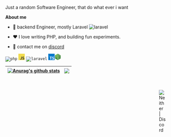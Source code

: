 
Just a random Software Engineer, that do what ever i want

**About me**

- 💼 backend Engineer, mostly Laravel 
<img height="16" alt="laravel" 
src="https://static-00.iconduck.com/assets.00/laravel-icon-497x512-uwybstke.png">

- ❤️ I love writing PHP, and building fun experiments.

- 💬 contact me on <a href="https://discordapp.com/users/599926912193921036">discord</a>

<code><img height="20" alt="php" 
src="https://upload.wikimedia.org/wikipedia/commons/thumb/2/27/PHP-logo.svg/1280px-PHP-logo.svg.png"></code>
<code><img height="20" alt="javascript" src="https://raw.githubusercontent.com/github/explore/80688e429a7d4ef2fca1e82350fe8e3517d3494d/topics/javascript/javascript.png"></code>
<code><img height="20" alt="laravel" 
src="https://static-00.iconduck.com/assets.00/laravel-icon-497x512-uwybstke.png"></code>
<code><img height="20" alt="nodejs" 
src="https://raw.githubusercontent.com/github/explore/80688e429a7d4ef2fca1e82350fe8e3517d3494d/topics/typescript/typescript.png"></code><code><img height="20" alt="nodejs" 
src="https://raw.githubusercontent.com/github/explore/80688e429a7d4ef2fca1e82350fe8e3517d3494d/topics/nodejs/nodejs.png"></code>    


| <a href="https://github.com/neiaozora/github-readme-stats"><img align="center" src="https://github-readme-stats.vercel.app/api?username=degeneratezan&show_icons=true&theme=radical" alt="Anurag's github stats" /></a> | <a href="https://github.com/degeneratezan/github-readme-stats"><img align="center" src="https://github-readme-stats.vercel.app/api/top-langs/?username=degeneratezan&layout=compact&show_icons=true&theme=radical" /></a> |
| ------------- | ------------- |


<br />
<br />

<a href="https://discordapp.com/users/599926912193921036">
  <img align="right" alt="Neither | Discord" width="21px" src="https://cdn-icons-png.flaticon.com/512/4945/4945973.png" />
</a>
  
  





